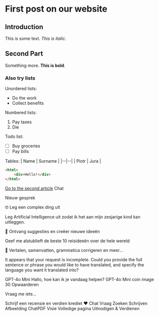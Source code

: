 # First post on our website
## Introduction
This is some text. *This is italic*.

## Second Part
Something more. **This is bold**.

### Also try lists
Unordered lists:
- Do the work
- Collect benefits

Numbered lists:

1. Pay taxes
2. Die

Todo list:
- [ ] Buy groceries
- [ ] Pay bills

Tables:
| Name | Surname |
|--|--|
| Piotr | Jura |

```html
<html>
	<div>Hello!</div>
</html>
```

[Go to the second article](/blog/second)
Chat

Nieuw gesprek

🤓 Leg een complex ding uit

Leg Artificial Intelligence uit zodat ik het aan mijn zesjarige kind kan uitleggen.


🧠 Ontvang suggesties en creëer nieuwe ideeën

Geef me alstublieft de beste 10 reisideeën over de hele wereld


💭 Vertalen, samenvatten, grammatica corrigeren en meer...

It appears that your request is incomplete. Could you provide the full sentence or phrase you would like to have translated, and specify the language you want it translated into?


GPT-4o Mini
Hallo, hoe kan ik je vandaag helpen?
GPT-4o Mini
coin image
30
Opwaarderen



Vraag me iets...



Schrijf een recensie en verdien krediet ❤
Chat
Vraag
Zoeken
Schrijven
Afbeelding
ChatPDF
Visie
Volledige pagina
Uitnodigen & Verdienen
